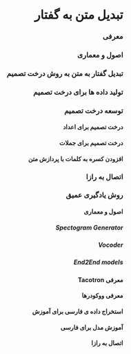 <div dir="rtl" align='right'>

# تبدیل متن به گفتار
### معرفی
### اصول و معماری
### تبدیل گفتار به متن به روش درخت تصمیم
### تولید داده ها برای درخت تصمیم
### توسعه درخت تصمیم
#### درخت تصمیم برای اعداد
#### درخت تصمیم برای جملات
#### افزودن کسره به کلمات با پردازش متن
### اتصال به رازا
### روش یادگیری عمیق
#### اصول و معماری
##### Spectogram Generator
##### Vocoder
##### End2End models
#### معرفی Tacotron
#### معرفی ووکودرها
#### استخراج داده ی فارسی برای آموزش
#### آموزش مدل برای  فارسی
#### اتصال به رازا
